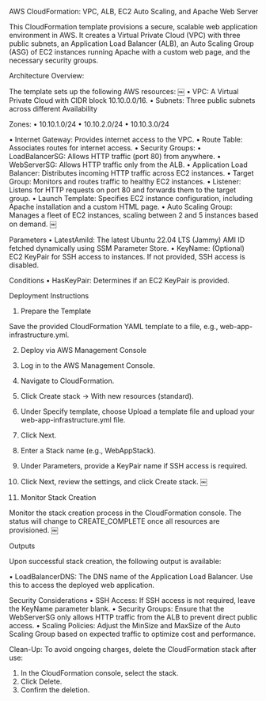 AWS CloudFormation: VPC, ALB, EC2 Auto Scaling, and Apache Web Server

This CloudFormation template provisions a secure, scalable web application environment in AWS. It creates a Virtual Private Cloud (VPC) with three public subnets, an Application Load Balancer (ALB), an Auto Scaling Group (ASG) of EC2 instances running Apache with a custom web page, and the necessary security groups.

Architecture Overview:

The template sets up the following AWS resources: ￼
• VPC: A Virtual Private Cloud with CIDR block 10.10.0.0/16.
• Subnets: Three public subnets across different Availability 

Zones:
• 10.10.1.0/24
• 10.10.2.0/24
• 10.10.3.0/24

• Internet Gateway: Provides internet access to the VPC.
• Route Table: Associates routes for internet access.
• Security Groups:
• LoadBalancerSG: Allows HTTP traffic (port 80) from anywhere.
• WebServerSG: Allows HTTP traffic only from the ALB.
• Application Load Balancer: Distributes incoming HTTP traffic across EC2 instances.
• Target Group: Monitors and routes traffic to healthy EC2 instances.
• Listener: Listens for HTTP requests on port 80 and forwards them to the target group.
• Launch Template: Specifies EC2 instance configuration, including Apache installation and a custom HTML page.
• Auto Scaling Group: Manages a fleet of EC2 instances, scaling between 2 and 5 instances based on demand. ￼

Parameters
• LatestAmiId: The latest Ubuntu 22.04 LTS (Jammy) AMI ID fetched dynamically using SSM Parameter Store.
• KeyName: (Optional) EC2 KeyPair for SSH access to instances. If not provided, SSH access is disabled.

Conditions
• HasKeyPair: Determines if an EC2 KeyPair is provided.

Deployment Instructions

1. Prepare the Template

Save the provided CloudFormation YAML template to a file, e.g., web-app-infrastructure.yml.

2. Deploy via AWS Management Console
1. Log in to the AWS Management Console.
2. Navigate to CloudFormation.
3. Click Create stack → With new resources (standard).
4. Under Specify template, choose Upload a template file and upload your web-app-infrastructure.yml file.
5. Click Next.
6. Enter a Stack name (e.g., WebAppStack).
7. Under Parameters, provide a KeyPair name if SSH access is required.
8. Click Next, review the settings, and click Create stack. ￼

3. Monitor Stack Creation

Monitor the stack creation process in the CloudFormation console. The status will change to CREATE_COMPLETE once all resources are provisioned. ￼

Outputs

Upon successful stack creation, the following output is available:

• LoadBalancerDNS: The DNS name of the Application Load Balancer. Use this to access the deployed web application.

Security Considerations
• SSH Access: If SSH access is not required, leave the KeyName parameter blank.
• Security Groups: Ensure that the WebServerSG only allows HTTP traffic from the ALB to prevent direct public access.
• Scaling Policies: Adjust the MinSize and MaxSize of the Auto Scaling Group based on expected traffic to optimize cost and performance.

Clean-Up:
To avoid ongoing charges, delete the CloudFormation stack after use:
1. In the CloudFormation console, select the stack.
2. Click Delete.
3. Confirm the deletion.